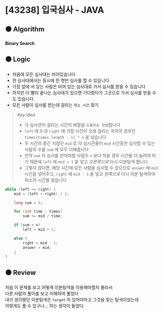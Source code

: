 # [43238] 입국심사 - JAVA

## :black_circle: Algorithm
**Binary Search**

## :black_circle: Logic

- 처음에 모든 심사대는 비어있습니다
- 한 심사대에서는 동시에 한 명만 심사를 할 수 있습니다
- 가장 앞에 서 있는 사람은 비어 있는 심사대로 가서 심사를 받을 수 있습니다
- 하지만 더 빨리 끝나는 심사대가 있으면 기다렸다가 그곳으로 가서 심사를 받을 수도 있습니다 
- 모든 사람이 심사를 받는데 걸리는 `최소 시간` 찾기

> _Key Idea_
> - 각 심사관이 걸리는 시간의 배열을 `오름차순 정렬`합니다
> - `left` 에 0 과 `right` 에 가장 시간이 오래 걸리는 최악의 경우인 `times[times.length - 1] * n` 을 넣습니다
> - 두 시간의 중간 지점인 `mid` 로 각 심시관들이 `mid` 시간동안 심사할 수 있는 사람의 수를 `sum` 에 모두 더해줍니다
> - 만약 `sum` 이 심사를 받아야할 사람수 `n` 보다 작을 경우 시간을 더 늘려야 하기 때문에 `left` 에 `mid + 1` 을 넣고 _오른쪽으로_ 다시 이분탐색 합니다
> - 그렇지 않다면, 해당 시간에 모든 사람을 심사할 수 있으므로 `answer` 에 `mid` 시간을 넣어주고, `right` 에 `mid - 1` 을 넣고 _왼쪽으로_ 다시 이분 탐색하여 최소의 시간을 찾습니다

```Java
while (left <= right) {
    mid = (left + right) / 2;

    long sum = 0;

    for (int time : times)
        sum += mid / time;

    if (sum < n)
        left = mid + 1;

    else {
        right = mid - 1;
        answer = mid;
    }
}
```

## :black_circle: Review
처음 이 문제를 보고 어떻게 이분탐색을 이용해야할지 몰라서  
다른 사람의 풀이를 보고 이해하여 풀었다  
내가 생각했던 이분탐색은 `target` 이 있어야하고 그것을 찾는 탐색이었는데  
이렇게도 풀 수 있구나... 하는 생각이 들었다
